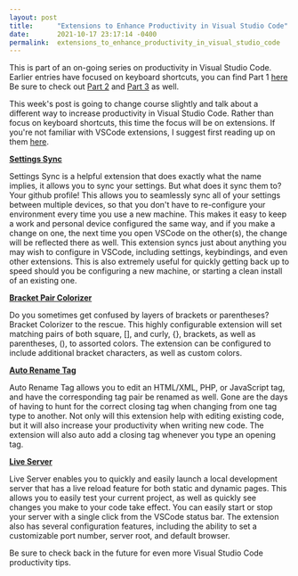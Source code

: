 ```yaml
---
layout: post
title:      "Extensions to Enhance Productivity in Visual Studio Code"
date:       2021-10-17 23:17:14 -0400
permalink:  extensions_to_enhance_productivity_in_visual_studio_code
---
```


This is part of an on-going series on productivity in Visual Studio Code. Earlier entries have focused on keyboard shortcuts, you can find Part 1 [here](https://kjoos22.github.io/helpful_visual_studio_code_keyboard_shortcuts_-_part_1) Be sure to check out [Part 2](https://kjoos22.github.io/helpful_visual_studio_code_keyboard_shortcuts_-_part_2)  and [Part 3](https://kjoos22.github.io/helpful_visual_studio_code_keyboard_shortcuts_-_part_3) as well.


This week's post is going to change course slightly and talk about a different way to increase productivity in Visual Studio Code. Rather than focus on keyboard shortcuts, this time the focus will be on extensions. If you're not familiar with VSCode extensions, I suggest first reading up on them [here](https://code.visualstudio.com/docs/editor/extension-marketplace).

**[Settings Sync](https://code.visualstudio.com/docs/editor/extension-marketplace)**

Settings Sync is a helpful extension that does exactly what the name implies, it allows you to sync your settings. But what does it sync them to? Your github profile! This allows you to seamlessly sync all of your settings between multiple devices, so that you don't have to re-configure your environment every time you use a new machine. This makes it easy to keep a work and personal device configured the same way, and if you make a change on one, the next time you open VSCode on the other(s), the change will be reflected there as well. This extension syncs just about anything you may wish to configure in VSCode, including settings, keybindings, and even other extensions. This is also extremely useful for quickly getting back up to speed should you be configuring a new machine, or starting a clean install of an existing one.

**[Bracket Pair Colorizer](https://marketplace.visualstudio.com/items?itemName=CoenraadS.bracket-pair-colorizer)**

Do you sometimes get confused by layers of brackets or parentheses? Bracket Colorizer to the rescue. This highly configurable extension will set matching pairs of both square, [], and curly, {}, brackets, as well as parentheses, (), to assorted colors. The extension can be configured to include additional bracket characters, as well as custom colors. 

**[Auto Rename Tag](https://marketplace.visualstudio.com/items?itemName=formulahendry.auto-rename-tag)**

Auto Rename Tag allows you to edit an HTML/XML, PHP, or JavaScript tag, and have the corresponding tag pair be renamed as well. Gone are the days of having to hunt for the correct closing tag when changing from one tag type to another. Not only will this extension help with editing existing code, but it will also increase your productivity when writing new code. The extension will also auto add a closing tag whenever you type an opening tag. 

**[Live Server](https://marketplace.visualstudio.com/items?itemName=ritwickdey.LiveServer)**

Live Server enables you to quickly and easily launch a local development server that has a live reload feature for both static and dynamic pages. This allows you to easily test your current project, as well as quickly see changes you make to your code take effect. You can easily start or stop your server with a single click from the VSCode status bar. The extension also has several configuration features, including the ability to set a customizable port number, server root, and default browser. 

Be sure to check back in the future for even more Visual Studio Code productivity tips.


